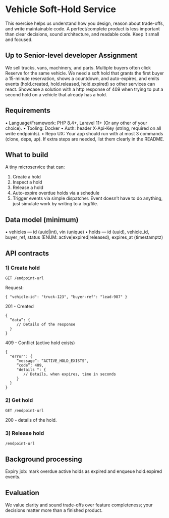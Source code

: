 # Vehicle Soft-Hold Service

This exercise helps us understand how you design, reason about trade-offs, and write maintainable code. A perfect/complete product is less important than clear decisions, sound architecture, and readable code. Keep it small and focused.

## Up to Senior-level developer Assignment

We sell trucks, vans, machinery, and parts. Multiple buyers often click Reserve for the same vehicle. We need a soft hold that grants the first buyer a 15-minute reservation, shows a countdown, and auto-expires, and emits events (hold.created, hold.released, hold.expired) so other services can react. Showcase a solution with a http response of 409 when trying to put a second hold on a vehicle that already has a hold.

## Requirements
•	Language/Framework: PHP 8.4+, Laravel 11+ (Or any other of your choice).
•	Tooling: Docker
•	Auth: header X-Api-Key (string, required on all write endpoints).
•	Repo UX: Your app should run with at most 3 commands (clone, deps, up). If extra steps are needed, list them clearly in the README.

## What to build
A tiny microservice that can:
1.	Create a hold
2.	Inspect a hold
3.	Release a hold
4.	Auto-expire overdue holds via a schedule
5.	Trigger events via simple dispatcher. Event doesn’t have to do anything, just simulate work by writing to a log/file.

## Data model (minimum)
•	vehicles — id (uuid|int), vin (unique)
•	holds — id (uuid), vehicle_id, buyer_ref, status (ENUM: active|expired|released), expires_at (timestamptz)

## API contracts
### 1) Create hold
`GET /endpoint-url`

Request:
```
{ "vehicle-id": "truck-123", "buyer-ref": "lead-987" }
```

201 - Created
```
{
  “data”: {
     // Details of the response
  }
}
```

409 - Conflict (active hold exists)
```
{
  "error": {
     “message”: “ACTIVE_HOLD_EXISTS”,
     “code”: 409,
     "details ": {
        // Details, when expires, time in seconds
     }
  }
}
```

### 2) Get hold
`GET /endpoint-url`

200 - details of the hold.

### 3) Release hold
`/endpoint-url`

## Background processing
Expiry job: mark overdue active holds as expired and enqueue hold.expired events.

## Evaluation
We value clarity and sound trade-offs over feature completeness; your decisions matter more than a finished product.
